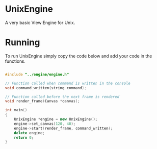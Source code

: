 # UnixEngine

A very basic View Engine for Unix.

Running
=======

To run UnixEngine simply copy the code below and add your code in the functions.

```c++

#include "../engine/engine.h"

// Function called when command is written in the console
void command_written(string command);

// Function called before the next frame is rendered
void render_frame(Canvas *canvas);

int main()
{
    UnixEngine *engine = new UnixEngine();
    engine->set_canvas(120, 40);
    engine->start(render_frame, command_written);
    delete engine;
    return 0;
}
```
